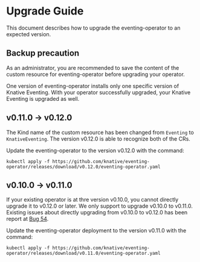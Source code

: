 # Upgrade Guide

This document describes how to upgrade the eventing-operator to an expected version.

## Backup precaution

As an administrator, you are recommended to save the content of the custom resource for eventing-operator
before upgrading your operator.

One version of eventing-operator installs only one specific version of Knative Eventing. With your
operator successfully upgraded, your Knative Eventing is upgraded as well.

## v0.11.0 -> v0.12.0

The Kind name of the custom resource has been changed from `Eventing` to `KnativeEventing`. The version
v0.12.0 is able to recognize both of the CRs.

Update the eventing-operator to the version v0.12.0 with the command:

```
kubectl apply -f https://github.com/knative/eventing-operator/releases/download/v0.12.0/eventing-operator.yaml
```

## v0.10.0 -> v0.11.0

If your existing operator is at thre version v0.10.0, you cannot directly upgrade it to v0.12.0 or
later. We only support to upgrade v0.10.0 to v0.11.0. Existing issues about directly upgrading from v0.10.0
to v0.12.0 has been report at [Bug 54](https://github.com/knative/eventing-operator/issues/54).

Update the eventing-operator deployment to the version v0.11.0 with the command:

```
kubectl apply -f https://github.com/knative/eventing-operator/releases/download/v0.11.0/eventing-operator.yaml
```
